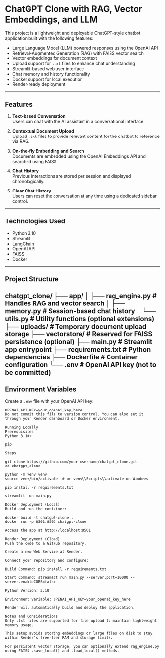 # ChatGPT Clone with RAG, Vector Embeddings, and LLM

This project is a lightweight and deployable ChatGPT-style chatbot application built with the following features:
- Large Language Model (LLM) powered responses using the OpenAI API
- Retrieval-Augmented Generation (RAG) with FAISS vector search
- Vector embeddings for document context
- Upload support for `.txt` files to enhance chat understanding
- Streamlit-based web user interface
- Chat memory and history functionality
- Docker support for local execution
- Render-ready deployment

---

## Features

1. **Text-based Conversation**  
   Users can chat with the AI assistant in a conversational interface.

2. **Contextual Document Upload**  
   Upload `.txt` files to provide relevant content for the chatbot to reference via RAG.

3. **On-the-fly Embedding and Search**  
   Documents are embedded using the OpenAI Embeddings API and searched using FAISS.

4. **Chat History**  
   Previous interactions are stored per session and displayed chronologically.

5. **Clear Chat History**  
   Users can reset the conversation at any time using a dedicated sidebar control.

---

## Technologies Used

- Python 3.10
- Streamlit
- LangChain
- OpenAI API
- FAISS
- Docker

---

## Project Structure

chatgpt_clone/
├── app/
│ ├── rag_engine.py # Handles RAG and vector search
│ ├── memory.py # Session-based chat history
│ └── utils.py # Utility functions (optional extensions)
├── uploads/ # Temporary document upload storage
├── vectorstore/ # Reserved for FAISS persistence (optional)
├── main.py # Streamlit app entrypoint
├── requirements.txt # Python dependencies
├── Dockerfile # Container configuration
└── .env # OpenAI API key (not to be committed)
---

## Environment Variables

Create a `.env` file with your OpenAI API key:

```env
OPENAI_API_KEY=your_openai_key_here
Do not commit this file to version control. You can also set it through your Render dashboard or Docker environment.

Running Locally
Prerequisites
Python 3.10+

pip

Steps

git clone https://github.com/your-username/chatgpt_clone.git
cd chatgpt_clone

python -m venv venv
source venv/bin/activate  # or venv\\Scripts\\activate on Windows

pip install -r requirements.txt

streamlit run main.py

Docker Deployment (Local)
Build and run the container:

docker build -t chatgpt-clone .
docker run -p 8501:8501 chatgpt-clone

Access the app at http://localhost:8501

Render Deployment (Cloud)
Push the code to a GitHub repository.

Create a new Web Service at Render.

Connect your repository and configure:

Build Command: pip install -r requirements.txt

Start Command: streamlit run main.py --server.port=10000 --server.enableCORS=false

Python Version: 3.10

Environment Variable: OPENAI_API_KEY=your_openai_key_here

Render will automatically build and deploy the application.

Notes and Considerations
Only .txt files are supported for file upload to maintain lightweight memory usage.

This setup avoids storing embeddings or large files on disk to stay within Render’s free-tier RAM and storage limits.

For persistent vector storage, you can optionally extend rag_engine.py using FAISS .save_local() and .load_local() methods.
